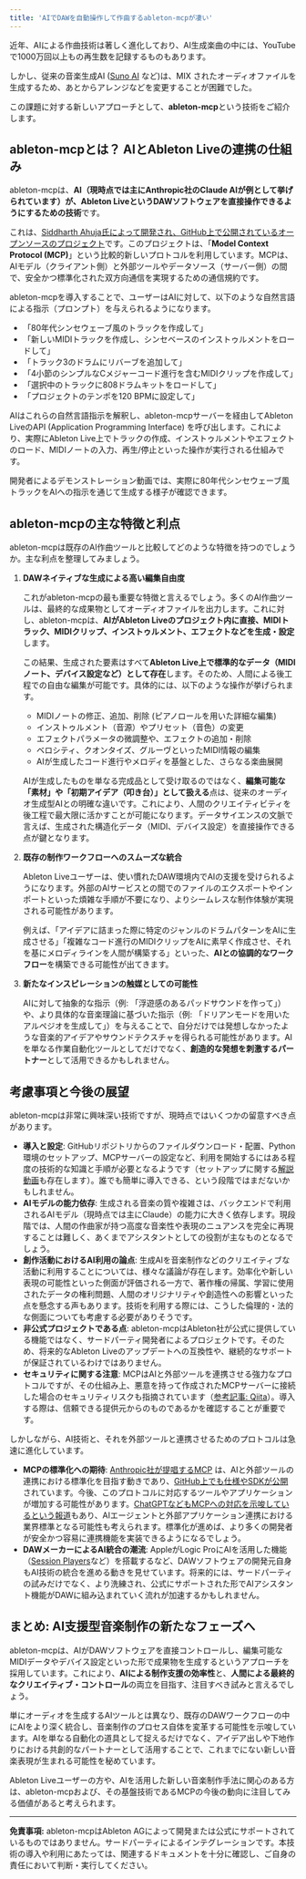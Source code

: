 ```yaml
---
title: 'AIでDAWを自動操作して作曲するableton-mcpが凄い'
---
```


近年、AIによる作曲技術は著しく進化しており、AI生成楽曲の中には、YouTubeで1000万回以上もの再生数を記録するものもあります。

しかし、従来の音楽生成AI ([Suno AI](https://suno.com/home) など)は、MIX されたオーディオファイルを生成するため、あとからアレンジなどを変更することが困難でした。

この課題に対する新しいアプローチとして、**ableton-mcp**という技術をご紹介します。

## ableton-mcpとは？ AIとAbleton Liveの連携の仕組み

ableton-mcpは、**AI（現時点では主にAnthropic社のClaude AIが例として挙げられています）が、Ableton LiveというDAWソフトウェアを直接操作できるようにするための技術**です。

これは、[Siddharth Ahuja氏によって開発され、GitHub上で公開されているオープンソースのプロジェクト](https://github.com/ahujasid/ableton-mcp)です。このプロジェクトは、「**Model Context Protocol (MCP)**」という比較的新しいプロトコルを利用しています。MCPは、AIモデル（クライアント側）と外部ツールやデータソース（サーバー側）の間で、安全かつ標準化された双方向通信を実現するための通信規約です。

ableton-mcpを導入することで、ユーザーはAIに対して、以下のような自然言語による指示（プロンプト）を与えられるようになります。

- 「80年代シンセウェーブ風のトラックを作成して」
- 「新しいMIDIトラックを作成し、シンセベースのインストゥルメントをロードして」
- 「トラック3のドラムにリバーブを追加して」
- 「4小節のシンプルなCメジャーコード進行を含むMIDIクリップを作成して」
- 「選択中のトラックに808ドラムキットをロードして」
- 「プロジェクトのテンポを120 BPMに設定して」

AIはこれらの自然言語指示を解釈し、ableton-mcpサーバーを経由してAbleton LiveのAPI (Application Programming Interface) を呼び出します。これにより、実際にAbleton Live上でトラックの作成、インストゥルメントやエフェクトのロード、MIDIノートの入力、再生/停止といった操作が実行される仕組みです。

開発者によるデモンストレーション動画では、実際に80年代シンセウェーブ風トラックをAIへの指示を通じて生成する様子が確認できます。

<YouTubeEmbed videoid="VH9g66e42XA" />

## ableton-mcpの主な特徴と利点

ableton-mcpは既存のAI作曲ツールと比較してどのような特徴を持つのでしょうか。主な利点を整理してみましょう。

1. **DAWネイティブな生成による高い編集自由度**

    これがableton-mcpの最も重要な特徴と言えるでしょう。多くのAI作曲ツールは、最終的な成果物としてオーディオファイルを出力します。これに対し、ableton-mcpは、**AIがAbleton Liveのプロジェクト内に直接、MIDIトラック、MIDIクリップ、インストゥルメント、エフェクトなどを生成・設定**します。

    この結果、生成された要素はすべて**Ableton Live上で標準的なデータ（MIDIノート、デバイス設定など）として存在**します。そのため、人間による後工程での自由な編集が可能です。具体的には、以下のような操作が挙げられます。

    - MIDIノートの修正、追加、削除 (ピアノロールを用いた詳細な編集)
    - インストゥルメント（音源）やプリセット（音色）の変更
    - エフェクトパラメータの微調整や、エフェクトの追加・削除
    - ベロシティ、クオンタイズ、グルーヴといったMIDI情報の編集
    - AIが生成したコード進行やメロディを基盤とした、さらなる楽曲展開

    AIが生成したものを単なる完成品として受け取るのではなく、**編集可能な「素材」や「初期アイデア（叩き台）」として扱える**点は、従来のオーディオ生成型AIとの明確な違いです。これにより、人間のクリエイティビティを後工程で最大限に活かすことが可能になります。データサイエンスの文脈で言えば、生成された構造化データ（MIDI、デバイス設定）を直接操作できる点が鍵となります。

2. **既存の制作ワークフローへのスムーズな統合**

    Ableton Liveユーザーは、使い慣れたDAW環境内でAIの支援を受けられるようになります。外部のAIサービスとの間でのファイルのエクスポートやインポートといった煩雑な手順が不要になり、よりシームレスな制作体験が実現される可能性があります。

    例えば、「アイデアに詰まった際に特定のジャンルのドラムパターンをAIに生成させる」「複雑なコード進行のMIDIクリップをAIに素早く作成させ、それを基にメロディラインを人間が構築する」といった、**AIとの協調的なワークフロー**を構築できる可能性が出てきます。

3. **新たなインスピレーションの触媒としての可能性**

    AIに対して抽象的な指示（例: 「浮遊感のあるパッドサウンドを作って」）や、より具体的な音楽理論に基づいた指示（例: 「ドリアンモードを用いたアルペジオを生成して」）を与えることで、自分だけでは発想しなかったような音楽的アイデアやサウンドテクスチャを得られる可能性があります。AIを単なる作業自動化ツールとしてだけでなく、**創造的な発想を刺激するパートナー**として活用できるかもしれません。

## 考慮事項と今後の展望

ableton-mcpは非常に興味深い技術ですが、現時点ではいくつかの留意すべき点があります。

- **導入と設定**: GitHubリポジトリからのファイルダウンロード・配置、Python環境のセットアップ、MCPサーバーの設定など、利用を開始するにはある程度の技術的な知識と手順が必要となるようです（セットアップに関する[解説動画](https://www.youtube.com/watch?v=iJWJqyVuPS8)も存在します）。誰でも簡単に導入できる、という段階ではまだないかもしれません。
- **AIモデルの能力依存**: 生成される音楽の質や複雑さは、バックエンドで利用されるAIモデル（現時点では主にClaude）の能力に大きく依存します。現段階では、人間の作曲家が持つ高度な音楽性や表現のニュアンスを完全に再現することは難しく、あくまでアシスタントとしての役割が主なものとなるでしょう。
- **創作活動におけるAI利用の論点**: 生成AIを音楽制作などのクリエイティブな活動に利用することについては、様々な議論が存在します。効率化や新しい表現の可能性といった側面が評価される一方で、著作権の帰属、学習に使用されたデータの権利問題、人間のオリジナリティや創造性への影響といった点を懸念する声もあります。技術を利用する際には、こうした倫理的・法的な側面についても考慮する必要がありそうです。
- **非公式プロジェクトである点**: ableton-mcpはAbleton社が公式に提供している機能ではなく、サードパーティ開発者によるプロジェクトです。そのため、将来的なAbleton Liveのアップデートへの互換性や、継続的なサポートが保証されているわけではありません。
- **セキュリティに関する注意**: MCPはAIと外部ツールを連携させる強力なプロトコルですが、その仕組み上、悪意を持って作成されたMCPサーバーに接続した場合のセキュリティリスクも指摘されています（[参考記事: Qiita](https://qiita.com/k1mu0419/items/130918272ccec81cea89#%E3%82%BB%E3%82%AD%E3%83%A5%E3%83%AA%E3%83%86%E3%82%A3%E3%83%AA%E3%82%B9%E3%82%AF)）。導入する際は、信頼できる提供元からのものであるかを確認することが重要です。

しかしながら、AI技術と、それを外部ツールと連携させるためのプロトコルは急速に進化しています。

- **MCPの標準化への期待**: [Anthropic社が提唱するMCP](https://docs.anthropic.com/ja/docs/agents-and-tools/mcp) は、AIと外部ツールの連携における標準化を目指す動きであり、[GitHub上でも仕様やSDKが公開](https://github.com/modelcontextprotocol) されています。今後、このプロトコルに対応するツールやアプリケーションが増加する可能性があります。[ChatGPTなどもMCPへの対応を示唆しているという報道](https://www.itmedia.co.jp/aiplus/articles/2503/27/news174.html)もあり、AIエージェントと外部アプリケーション連携における業界標準となる可能性も考えられます。標準化が進めば、より多くの開発者が安全かつ容易に連携機能を実装できるようになるでしょう。
- **DAWメーカーによるAI統合の潮流**: AppleがLogic ProにAIを活用した機能（[Session Players](https://support.apple.com/ja-jp/guide/logicpro/lgcpbf624405/mac)など）を搭載するなど、DAWソフトウェアの開発元自身もAI技術の統合を進める動きを見せています。将来的には、サードパーティの試みだけでなく、より洗練され、公式にサポートされた形でAIアシスタント機能がDAWに組み込まれていく流れが加速するかもしれません。

## まとめ: AI支援型音楽制作の新たなフェーズへ

ableton-mcpは、AIがDAWソフトウェアを直接コントロールし、編集可能なMIDIデータやデバイス設定といった形で成果物を生成するというアプローチを採用しています。これにより、**AIによる制作支援の効率性**と、**人間による最終的なクリエイティブ・コントロール**の両立を目指す、注目すべき試みと言えるでしょう。

単にオーディオを生成するAIツールとは異なり、既存のDAWワークフローの中にAIをより深く統合し、音楽制作のプロセス自体を変革する可能性を示唆しています。AIを単なる自動化の道具として捉えるだけでなく、アイデア出しや下地作りにおける共創的なパートナーとして活用することで、これまでにない新しい音楽表現が生まれる可能性を秘めています。

Ableton Liveユーザーの方や、AIを活用した新しい音楽制作手法に関心のある方は、ableton-mcpおよび、その基盤技術であるMCPの今後の動向に注目してみる価値があると考えられます。

---

**免責事項:** ableton-mcpはAbleton AGによって開発または公式にサポートされているものではありません。サードパーティによるインテグレーションです。本技術の導入や利用にあたっては、関連するドキュメントを十分に確認し、ご自身の責任において判断・実行してください。
